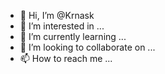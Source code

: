 - 👋 Hi, I’m @Krnask
- 👀 I’m interested in ...
- 🌱 I’m currently learning ...
- 💞️ I’m looking to collaborate on ...
- 📫 How to reach me ...

<!---
Krnask/Krnask is a ✨ special ✨ repository because its `README.md` (this file) appears on your GitHub profile.
You can click the Preview link to take a look at your changes.
--->
